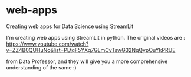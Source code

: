 # web-apps
Creating web apps for Data Science using StreamLit

I'm creating web apps using StreamLit in python. The original videos are : 
https://www.youtube.com/watch?v=ZZ4B0QUHuNc&list=PLtqF5YXg7GLmCvTswG32NqQypOuYkPRUE 

from Data Professor, and they will give you a more comprehensive understanding of the same :)
